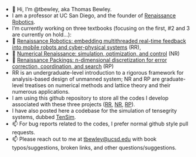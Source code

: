 - 👋 Hi, I’m @tbewley, aka Thomas Bewley.
- I am a professor at UC San Diego, and the founder of <a href="https://www.renaissancerobotics.com/">Renaissance Robotics</a>.
- I’m currently working on three textbooks (focusing on the first, #2 and 3 are currently on hold...):
- 📖 <a href="http://robotics.ucsd.edu/rr.html">Renaissance Robotics: embedding multithreaded real-time feedback into mobile robots and cyber-physical systems</a> (RR),
- 📖 <a href="http://robotics.ucsd.edu/nr.html">Numerical Renaissance: simulation, optimization, and control</a> (NR)
- 📖 <a href="http://robotics.ucsd.edu/rp.html">Renaissance Packings: n-dimensional discretization for error correction, coordination, and search</a> (RP)
- RR is an undergraduate-level introduction to a rigorous framework for analysis-based design of unmanned system; NR and RP are graduate-level treatises on numerical methods and lattice theory and their numerous applications.
- I am using this github repository to store all the codes I develop associated with these three projects (<a href="https://github.com/tbewley/RR">RR</a>, <a href="https://github.com/tbewley/NR">NR</a>, <a href="https://github.com/tbewley/RP">RP</a>).
- I have also posted here a codebase for the simulation of tensegrity systems, dubbed <a href="https://github.com/tbewley/TenSim">TenSim</a>.
- 📫 For bug reports related to the codes, I prefer normal github style pull requests.
- 📫 Please reach out to me at tbewley@ucsd.edu with book typos/suggestions, broken links, and other questions/suggestions.

<!---
tbewley/tbewley is a ✨ special ✨ repository because its `README.md` (this file) appears on your GitHub profile.
You can click the Preview link to take a look at your changes.
--->
